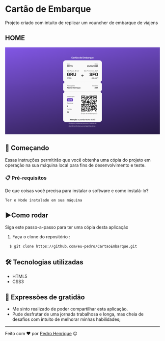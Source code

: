 # Cartão de Embarque

Projeto criado com intuito de replicar um vouncher de embarque de viajens


## HOME 

<img src="./assets/home-new.png">


## 🚀 Começando

Essas instruções permitirão que você obtenha uma cópia do projeto em operação na sua máquina local para fins de desenvolvimento e teste.


### 📋 Pré-requisitos

De que coisas você precisa para instalar o software e como instalá-lo?

```
Ter o Node instalado em sua máquina
```

## ▶️Como rodar

Siga este passo-a-passo para ter uma cópia desta aplicação

1. Faça o clone do repositório :

```sh
  $ git clone https://github.com/eu-pedro/CartaoEmbarque.git
```


## 🛠️ Tecnologias utilizadas

* HTML5
* CSS3

## 🎁 Expressões de gratidão

* Me sinto realizado de poder compartilhar esta aplicação.
* Pude desfrutar de uma jornada trabalhosa e longa, mas cheia de desafios com intuito de melhorar minhas habilidades;



---
Feito com ❤️ por [Pedro Henrique](https://github.com/eu-pedro) 😊

